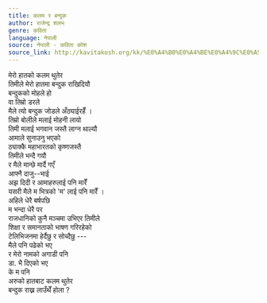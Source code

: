 ```yaml
---
title: कलम र बन्दुक
author: राजेन्द्र शलभ
genre: कविता
language: नेपाली
source: नेपाली - कविता कोश
source_link: http://kavitakosh.org/kk/%E0%A4%B0%E0%A4%BE%E0%A4%9C%E0%A5%87%E0%A4%A8%E0%A5%8D%E0%A4%A6%E0%A5%8D%E0%A4%B0_%E0%A4%B6%E0%A4%B2%E0%A4%AD
---
```


मेरो हातको कलम थुतेर  
तिमीले मेरो हातमा बन्दुक राखिदियौ  
बन्दुकको मोहले हो  
वा तिम्रो डरले  
मैले त्यो बन्दुक जोडले अँठ्याईरहेँ ।  
तिम्रो बोलीले मलाई मोहनी लायो  
तिमी मलाई भगवान जस्तै लाग्न थाल्यौ  
आमाले सुनाउनु भएको  
ठ्याक्कै महाभारतको कृष्णजस्तै  
तिमीले भन्दै गयौ  
र मैले मान्छे मार्दै गएँ  
आफ्नै दाजु--भाई  
अझ दिदी र आमाहरुलाई पनि मारेँ  
यसरी मैले म भित्रको 'म' लाई पनि मारेँ ।  
अहिले धेरै बर्षपछि  
म भन्दा धेरै पर  
राजधानिको कुनै मञ्चमा उभिएर तिमीले  
शिक्षा र समानताको भाषण गरिरहेको  
टेलिभिजनमा हेर्दैछु र सोच्दैछु ---  
मैले पनि पढेको भए  
र मेरो नामको अगाडी पनि  
डा. भै दिएको भए  
के म पनि  
अरुको हातबाट कलम थुतेर  
बन्दुक राख्न लाउँथेँ होला ?

